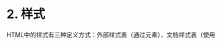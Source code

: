 # 2. 样式

HTML中的样式有三种定义方式：外部样式表（通过<link>元素），文档样式表（使用<style>元素）和元素特定样式（使用style属性）。DOM2 Style为这三种应用样式的机制都提供了API

# 2.1 存取元素样式（Accessing Element Styles）

- 任何支持`style`属性的HTML元素都会在JavaScript中有一个对应的`style`属性，元素节点的`style` 属性并不是直接定义在`Element` 接口，也不是定义在`HTMLElement` 接口中的，而是定义在`ElementCSSInlineStyle` 中，并由`HTMLElement` 接口包含（includes），[CSSOM规范](https://w3c.github.io/csswg-drafts/cssom/#dom-elementcssinlinestyle-style)对此进行了定义，如下
    
    ```jsx
    interface mixin ElementCSSInlineStyle {
      [SameObject, PutForwards=cssText] readonly attribute CSSStyleDeclaration style;
    };
    
    HTMLElement includes ElementCSSInlineStyle;
    SVGElement includes ElementCSSInlineStyle;
    MathMLElement includes ElementCSSInlineStyle;
    ```
    
    - [ ]  `style` ，该属性定义在`ElementCSSInlineStyle` （元素CSS内联样式）中，是一个`CSSStyleDeclaration` 类型的实例，其中包含**通过HTML `style`** 属性为元素设置的所有样式信息，但**不包括**通过层叠机制从文档样式和外部样式中继承来的样式；`[CSSStyleDeclaration`](https://w3c.github.io/csswg-drafts/cssom/#cssstyledeclaration) 接口定义如下
        
        ```jsx
        [Exposed=Window]
        interface CSSStyleDeclaration {
          [CEReactions] attribute CSSOMString cssText;
          readonly attribute unsigned long length;
          getter CSSOMString item(unsigned long index);
          CSSOMString getPropertyValue(CSSOMString property);
          CSSOMString getPropertyPriority(CSSOMString property);
          [CEReactions] undefined setProperty(CSSOMString property, [LegacyNullToEmptyString] CSSOMString value, optional [LegacyNullToEmptyString] CSSOMString priority = "");
          [CEReactions] CSSOMString removeProperty(CSSOMString property);
          readonly attribute CSSRule? parentRule;
          [CEReactions] attribute [LegacyNullToEmptyString] CSSOMString cssFloat;
        };
        ```
        
        - 这个接口定义中的属性会在之后详细解释，明白这个接口能让开发者通过元素的`style` 属性再次访问到具体的CSS样式属性即可
- HTML style属性中的CSS属性在JavaScript style对象中都有对应的属性，因为CSS属性名称使用连字符表示法（用连字符`-` 分隔两个单词，如`background-image`），所以在JavaScript中这些属性必须转换成驼峰大小形式，下表是几个CSS属性与style对象中的等价属性的对比
    
    
    | CSS属性 | JavaScript属性 |
    | --- | --- |
    | background-image | style.backgroundImage |
    | color | style.color |
    | display | style.display |
    | font-family | style.fontFamily |
    | border-block-start-style | style.borderBlockStartStyle |
- 大多数属性名都会这样直接转换，但是有一个CSS属性名称不能直接转换，它就是`float` ，因为`float` 是JavaScript的保留字，所以不能用作属性名，DOM2 Style规定它在style对象中对应的属性应该是`cssFloat` （直接作为属性定义在`CSSStyleDeclaration` 接口中  ）
    
    ```jsx
    <div>Hello, world</div>
    
    const div = document.querySelector("div");
    // 设置背景颜色
    div.style.backgroundColor = "red";
    // 修改大小
    div.style.width = "200px";
    div.style.height = "100px";
    // 设置边框
    div.style.border = "1px solid black";
    div.style.borderRadius = "5px";
    // 设置文字样式
    div.style.display = "inline-flex";
    div.style.alignItems = "center";
    div.style.justifyContent = "center";
    div.style.color = "rgb(255,255,255)";
    div.style.fontWeight = "700";
    // 设置指针覆盖样式
    div.style.cursor = "pointer";
    ```
    
    ![inline styles.png](2%20%E6%A0%B7%E5%BC%8F/inline_styles.png)
    
    - 通过HTML属性（attribute）`style`设置的值也可以通过JavaScript中的元素`style`对象获取
    - 如果元素上没有`style` 属性，则`style` 对象包含所有可能的CSS属性的**空值**（外部样式表不会影响`style` 对象中的属性值）

## 2.1.1 DOM样式属性和方法（Style Properties and Methods）

- DOM2 Style规范在`style`对象上定义了一些属性和方法，这些属性和方法提供了元素`style` 属性的信息并支持修改
- `style` 属性定义在`ElementCSSInlineStyle` 接口上，它是一个`[CSSStyleDeclaration](https://w3c.github.io/csswg-drafts/cssom/#cssstyledeclaration)` 类型的属性，`HTMLElement` 接口实现了`ElementCSSInlineStyle` ，CSSOM规范上的**[The `ElementCSSInlineStyle` Mixin](https://w3c.github.io/csswg-drafts/cssom/#dom-elementcssinlinestyle-style)** 如下
    
    ```jsx
    interface mixin ElementCSSInlineStyle {
      [SameObject, PutForwards=cssText] readonly attribute CSSStyleDeclaration style;
    };
    
    HTMLElement includes ElementCSSInlineStyle;
    SVGElement includes ElementCSSInlineStyle;
    MathMLElement includes ElementCSSInlineStyle;
    ```
    
- CSSOM规范的`CSSStyleDeclaration` 如下
    
    ```jsx
    [Exposed=Window]
    interface CSSStyleDeclaration {
      [CEReactions] attribute CSSOMString cssText;
      readonly attribute unsigned long length;
      getter CSSOMString item(unsigned long index);
      CSSOMString getPropertyValue(CSSOMString property);
      CSSOMString getPropertyPriority(CSSOMString property);
      [CEReactions] undefined setProperty(CSSOMString property, [LegacyNullToEmptyString] CSSOMString value, optional [LegacyNullToEmptyString] CSSOMString priority = "");
      [CEReactions] CSSOMString removeProperty(CSSOMString property);
      readonly attribute CSSRule? parentRule;
      [CEReactions] attribute [LegacyNullToEmptyString] CSSOMString cssFloat;
    };
    ```
    
    - [ ]  `cssText`，包含`style`属性中的css代码
    - [ ]  `length` ,应用给元素的CSS属性数量
    - [ ]  `parentRule` ，表示CSS信息的`CSSRule`对象（下一章讨论）
    - [ ]  `cssFloat` ，`float` CSS属性的特殊别名
    - [ ]  `getPropertyValue(property)` ，返回给定CSS属性`property` 的值
    - [ ]  `getPropertyPriority(property)` ，返回给定CSS属性的优先级，CSS属性使用了“!important”就返回"important”未使用就返回空字符串
    - [ ]  `item(index)` ，返回用`index`标记的属性名，当`index`越界时返回空字符串
    - [ ]  `removeProperty(propertyName)` ，从样式中删除CSS属性`propertyName`
    - [ ]  `setProperty(propertyName, value[, priority=""])` ，设置CSS属性`propertyName` 的值为`value` ，`priority` 是”important”或空字符串
- 通过`cssText` 属性可以存取样式的CSS代码
    - 读模式下，cssText返回style属性CSS代码在浏览器内部的表示
    - 写模式下，cssText赋值会重写整个`style` 属性的值，意味着之前通过`style` 属性设置的属性都会丢失（通过其他方式设置的不会消失）
    
    ```jsx
    <style>
      p {
        background-color: bisque;
      }
    </style>
    <body>
      <p style="color: blueviolet; font-size: 22px">Hello, mangwu</p>
      <script>
        const p = document.querySelector("p");
        p.setAttribute("style", "color: black; border: 1px solid gray");
        p.style.cssText = "color: blue;";
      </script>
    </body>
    ```
    
    ![cssText.png](2%20%E6%A0%B7%E5%BC%8F/cssText.png)
    
    - 使用`setAttribute` 和赋值`cssText` 本质是一样的，都是对元素上的`style` 属性（attribute）进行修改
    - 而使用<style>标签对元素应用CSS是独立的，不受修改`style` 属性的影响
- 通过`length` 和`item()` 方法可以迭代CSS属性，此时`style` 对象实际上变成了一个集合，也可以用中括号代替`item()` 取得相应的CSS属性名，这个属性名可以传递给`getPropertyValue()` 以取得属性的值
    
    ```jsx
    <style>
      p {
        background-color: bisque;
      }
    </style>
    <p style="color: blueviolet; font-size: 22px">Hello, mangwu</p>
    <script>
      const p = document.querySelector("p");
      for (let i = 0; i < p.style.length; i++) {
        console.log(p.style[i], ":", p.style.getPropertyValue(p.style[i]));
      }
    </script>
    // color : blueviolet
    // font-size : 22px
    ```
    
    - 和`cssText` 属性一样，只会迭代元素上的`style` 属性
    - `p.style[i]` 可以替换成`p.style.item(i)` ，效果是一样的
- `setProperty()` 用于设置元素的CSS属性，如果元素上没有这个CSS属性，就会添加到这个元素上，有就会修改这个CSS属性的值为给定值，同时配合`getPropertyPriority()` ，可以设置CSS属性的优先级，目前只有两种优先级，一种就是优先应用的“important“，另一种就是按照顺序应用的空字符串
    
    ```jsx
    <style>
      p {
        background-color: bisque !important;
    		font-size: 16px !important;
      }
    </style>
    <p style="color: blueviolet; font-size: 22px">Hello, mangwu</p>
    <script>
      const p = document.querySelector("p");
      p.style.setProperty("background", "aqua", "important");
      p.style.getPropertyPriority("background");
      for (let i = 0; i < p.style.length; i++) {
        console.log(
          p.style[i],
          ":",
          p.style.getPropertyValue(p.style[i]),
          p.style.getPropertyPriority(p.style[i])
        );
      }
    </script>
    // 
    // color : blueviolet 
    // font-size : 22px
    // background-image : initial important
    // background-position-x : initial important
    // background-position-y : initial important
    // background-size : initial important
    // background-repeat-x : initial important
    // background-repeat-y : initial important
    // background-attachment : initial important
    // background-origin : initial important
    // background-clip : initial important
    // background-color : aqua important
    ```
    
    - 内联样式优先级高于外部样式
    - 使用important的外部样式优先级高于普通的内联样式（如上例中的font-size）
- `removeProperty()` 用于从元素样式中删除指定的CSS属性，使用这个方法删除属性意味着会应用属性的默认（从其它样式表层叠继承的）样式，在不确定给定CSS属性的默认值是什么的时候可以使用这个方法，比如上面的例子删除`background` CSS属性后
    
    ```jsx
    p.style.removeProperty("background");
    ```
    
    - `p` 元素的背景就变成`bisque` 色，这是从其它样式表层叠继承而来的

## 2.1.2 计算样式（Computed Styles）

- **计算样式**就是一个元素或伪元素在应用**活动样式表（active stylesheets）**并解析这些值可能包含的任何基本计算后报告元素的**所有** CSS 属性的值
- [MDN](https://developer.mozilla.org/zh-CN/docs/Web/CSS/resolved_value)和[CSS2.2](https://drafts.csswg.org/cssom/#resolved-values)有关于**解析值（Computed Value）**的解释
    
    > CSS 属性的**解析值**（**resolved value**）是 `[getComputedStyle()](https://developer.mozilla.org/zh-CN/docs/Web/API/Window/getComputedStyle)`返回的值。对于大多数属性，它是**计算值**`[computed value](https://developer.mozilla.org/zh-CN/docs/Web/CSS/computed_value)`，但对于一些旧属性（包括宽度和高度），它是**应用值**`[used value](https://developer.mozilla.org/zh-CN/docs/Web/CSS/used_value)`。 ——MDN
    > 
    
    > 一个 CSS 属性的**计算值**是指这个属性在由父类转向子类的继承中的值。它通过指定值计算出来：
    > 
    > - 处理特殊的值 `[inherit](https://developer.mozilla.org/zh-CN/docs/Web/CSS/inherit)`，`[initial](https://developer.mozilla.org/zh-CN/docs/Web/CSS/initial)`， `[unset](https://developer.mozilla.org/zh-CN/docs/Web/CSS/unset)`和 `[revert` (en-US)](https://developer.mozilla.org/en-US/docs/Web/CSS/revert)。
    > - 进行计算，以达到属性摘要中“计算值”行中描述的值。  ——MDN
    
    > CSS 属性的**应用值（used value）**是完成所有计算后最终使用的值
    > 
    > 
    > …
    > 
    > 计算出 CSS 属性的最终值有三个步骤。首先，[指定值 specified value](https://developer.mozilla.org/zh-CN/docs/Web/CSS/specified_value) 取自样式层叠 (选取样式表里权重最高的规则), [继承](https://developer.mozilla.org/zh-CN/docs/Web/CSS/inheritance) (如果属性可以继承则取父元素的值)，或者默认值。然后，按规范算出 [计算值 computed value (en-US)](https://developer.mozilla.org/en-US/docs/Web/CSS/computed_value) (例如， `span` 指定 `position: absolute` 后`display` 变为 `block`)。最后，计算布局 (尺寸比如 `auto` 或 百分数 换算为像素值 )，结果即 **应用值 used value**。这些步骤是在内部完成的，脚本只能用 [window.getComputedStyle (en-US)](https://developer.mozilla.org/en-US/docs/Web/API/Window/getComputedStyle) 获得最终的应用值。 
    > 
    > …
    > 
    > CSS 2.0 只定义了 [计算值 computed value (en-US)](https://developer.mozilla.org/en-US/docs/Web/CSS/computed_value) 作为属性计算的最后一步。CSS 2.1 引进了定义明显不同的的应用值，这样当父元素的**计算值为百分数**时子元素可以显式地继承其高宽。对于不依赖于布局的 CSS 属性 (例如display, font-size, line-height) 计算值与应用值一样，否则就会不一样  ——MDN
    > 
    
    > 已用值原则上是用于呈现的值，但用户代理可能无法在给定环境中使用该值。例如，用户代理可能只能呈现整数像素宽度的边界，因此可能必须使用近似计算出的宽度，或者用户代理可能被迫只使用黑白阴影而不是全色。**实际值（actual value）**是对**应用值**使用任何**近似**后使用的值。——[CSS22](https://www.w3.org/TR/CSS22/cascade.html#actual-value)
    > 
    
    ![CSS Value.png](2%20%E6%A0%B7%E5%BC%8F/CSS_Value.png)
    
    - 关于CSS Value的例子的具体例子，可以查看[css-cascade-stages-examples](https://www.w3.org/TR/css-cascade/#stages-examples)
- `style` 对象中包含支持`style` 属性的元素为这个属性设置的样式信息，但是不包括从其它样式表层叠继承的同样影响该元素的样式信息
    - DOM2 Style在`document.defaultView` （是window对象的代理）上增加了`getComputedStyle()` 方法，在[CSSOM规范](https://drafts.csswg.org/cssom/#dom-window-getcomputedstyle)中IDL定义如下
        
        ```jsx
        partial interface Window {
          [NewObject] CSSStyleDeclaration getComputedStyle(Element elt, optional CSSOMString? pseudoElt);
        };
        ```
        
        - `elt` 就是要取得的计算样式（称为解析样式更好）的元素
        - `pseudoElt` 可选参数，伪元素字符串，如果不需要查询伪元素，第二个参数可以传`null`
        - 返回值：一个`CSSStyleDeclaration`对象，包含元素的解析样式，注意它是一个**只读的实时的**`CSSStyleDeclaration`对象，当元素样式更改时，它会自动更新本身
    - 该方法返回的解析样式的属性值（property value）要么是计算值，要么是应用值，它们都遵守各自在[css-cascade](https://www.w3.org/TR/css-cascade/)规范中CSS属性定义表中的*[Computed value](https://www.w3.org/TR/css-cascade/#computed)* 行的描述
        - 但是实际上不同的浏览器返回的解析样式的值会有些许区别，比如火狐和Safari会把所有颜色值都转换伪RGB格式，而Opera会把所有颜色值都转换为十六进制表示法
        - 解析样式还包含浏览器内部样式表中的信息，因此有默认值的CSS属性会出现在解析样式里，例如`visibility`属性在所有浏览器都有默认值，但不同浏览器设置的值不一样，有些是”visible”，有些是“inherit”
        - 不能假定CSS的属性的默认值在所有浏览器中都一样，需要元素具有默认值，一定要在样式表中手动指定
    
    <aside>
    💡 注意在许多在线的演示代码中，`getComputedStyle`是通过 `document.defaultView` 对象来调用的。大部分情况下，这是不需要的，因为可以直接通过`window`对象调用。但有一种情况，你必需要使用 `defaultView`, 那是在 firefox3.6 上访问子框架内的样式。
    
    </aside>
    
- 例子
    
    ```jsx
    <style>
      #custom {
        color: antiquewhite;
      }
    </style>
      <body>
        <p
          style="
            background-color: black;
            border: 0.5rem solid seagreen;
            width: auto;
          "
          id="custom"
        >
          Hello, mangwu
        </p>
        <p id="default">Hello, mangwu</p>
        <div>Hello, mangwu</div>
        <script>
          const custom = document.querySelector("#custom");
          const div = document.querySelector("div");
          const defaultP = document.querySelector("#default");
    
          const customCssStyle = getComputedStyle(custom);
          const divCssStyle = getComputedStyle(div);
          const defaultPCssStyle = getComputedStyle(defaultP);
    
          for (const item of defaultPCssStyle) {
            if (defaultPCssStyle[item] !== divCssStyle[item]) {
              console.log(item, ":", defaultPCssStyle[item]);
            }
          }
    			// margin-block-end : 16px
    			// margin-block-start : 16px
    			// margin-bottom : 16px
    			// margin-top : 16px
          console.log(customCssStyle.backgroundColor); // rgb(0, 0, 0)
          console.log(customCssStyle.border); // 8px solid rgb(46, 139, 87)
          console.log(customCssStyle.color); // rgb(250, 235, 215)
          console.log(customCssStyle.width); // 1888px
          console.log(custom.style.width); // auto
        </script>
      </body>
    ```
    
    - p元素作为块级元素有自己的一些对齐样式（margin相关），属于***user agent stylesheet***（用户代理样式）
    - 使用`getComputedStyle` 获取到的解析样式长度为346（谷歌浏览器109.0.5414.75，火狐浏览器108.0.2为354），大部分值都是默认初始值，可以通过打印观察到颜色值都解析成了`rgb()` 形式，长度值都解析成了`px` 单位形式

# 2.2 操作样式表（Working with Style Sheets）

- 上面一节简述了元素的`style` 属性，它控制着元素的内联CSS样式
- 而通过<link>和<style>这两个元素引入的样式表，需要其它接口进行表示，它们表示的样式表使用通用样式表类型，即`CSSStyleSheet` ，而访问这些通用样式表类型对象的属性定义在`Document` 上，是一个`[StyleSheetList](https://w3c.github.io/csswg-drafts/cssom/#stylesheetlist)` 类型的`styleSheets` 属性，在[CSSOM规范](https://w3c.github.io/csswg-drafts/cssom/#dom-documentorshadowroot-stylesheets)中定义如下
    
    ```jsx
    partial interface mixin DocumentOrShadowRoot {
      [SameObject] readonly attribute StyleSheetList styleSheets;
      attribute ObservableArray<CSSStyleSheet> adoptedStyleSheets;
    };
    ```
    
    - 在15.DOM扩展的[在DOM规范中，确实有一个**混入**（**mixin**）接口****`[DocumentOrShadowRoot](https://dom.spec.whatwg.org/#documentorshadowroot)`** ,它的定义如下](../15%20DOM%E6%89%A9%E5%B1%95/3%20HTML5.md) 中，我们知道“`Document`和`ShadowRoot` 共享`DocumentOrShadowRoot` 定义的属性和方法，但是HTML规范并未给出具体的属性和方法”
    - 这里CSSOM规范在这个接口中定义了一个`styleSheets` 只读属性和`adoptedStyleSheets` 属性
        - 前者是本节了解通用样式表类型的重要属性，这个对象对应的是通过引入或者嵌入文档中的样式表，它是一个`StyleSheetList` 类型
        - 后者用于设置文档使用的构造样式表数组，构造样式表就是使用`CSSStyleSheet()` 构造函数创建的实例，没有进行创建设置，`adoptedStyleSheets` 通常都是空数组，所谓的`[ObservableArray](https://webidl.spec.whatwg.org/#idl-observable-array)` 是可观察数组类型是一种参数化类型，其值是对T类型（本IDL中是`CSSStyleSheet`）对象的可变列表组合的引用，以及开发者代码修改列表内容时执行的行为
    - `StyleSheetList` 接口的定义在[CSSOM中的IDL](https://w3c.github.io/csswg-drafts/cssom/#stylesheetlist)中定义如下
        
        ```jsx
        [Exposed=Window]
        interface StyleSheetList {
          getter CSSStyleSheet? item(unsigned long index);
          readonly attribute unsigned long length;
        };
        ```
        
        - 可以看出就是一个只读的类数组列表，有一个`length` 属性表示长度
        - 使用中括号语法和`item(index)` 等价调用指定`CSSStyleSheet` 对象
    - `CSSStyleSheet` 接口在[CSSOM规范](https://w3c.github.io/csswg-drafts/cssom/#cssstylesheet)中的明确定义如下
        
        ```jsx
        [Exposed=Window]
        interface CSSStyleSheet : StyleSheet {
          constructor(optional CSSStyleSheetInit options = {});
        
          readonly attribute CSSRule? ownerRule;
          [SameObject] readonly attribute CSSRuleList cssRules;
          unsigned long insertRule(CSSOMString rule, optional unsigned long index = 0);
          undefined deleteRule(unsigned long index);
        
          Promise<CSSStyleSheet> replace(USVString text);
          undefined replaceSync(USVString text);
        };
        
        dictionary CSSStyleSheetInit {
          DOMString baseURL = null;
          (MediaList or DOMString) media = "";
          boolean disabled = false;
        };
        ```
        
        - `CSSStyleSheet` 接口本身继承于`StyleSheet` ，`StyleSheet` 本身可以作为一个非CSS样式表的基类（如less，sass等样式表也以此为基类）
        - `CSSRule` 和`CSSRuleList` 将在后文讨论
    - `StyleSheet` 接口在CSSOM规范中的明确定义如下
        
        ```jsx
        [Exposed=Window]
        interface StyleSheet {
          readonly attribute CSSOMString type;
          readonly attribute USVString? href;
          readonly attribute (Element or ProcessingInstruction)? ownerNode;
          readonly attribute CSSStyleSheet? parentStyleSheet;
          readonly attribute DOMString? title;
          [SameObject, PutForwards=mediaText] readonly attribute MediaList media;
          attribute boolean disabled;
        };
        ```
        
        - [实现MediaList接口的对象有一个相关的媒体查询集合](https://w3c.github.io/csswg-drafts/cssom/#medialist)
- `CSSStyleSheet` 从`StyleSheet` 接口继承的属性如下
    - [ ]  `disabled`，布尔值，表示样式表是否被禁用了（这个属性值是可读写的，因此将其设置为`true` 会禁用样式表）
    - [ ]  `href`，如果使用<link>包含的样式表，则返回样式表的URL，否则返回`null`
    - [ ]  `media` ，样式表支持的媒体类型集合，这个集合有一个`length`属性和一个`item()` 方法，跟所有DOM集合一样，可以使用中括号语法访问集合中的特定项，如果样式表可以用于所有媒体，则返回空列表
    - [ ]  `ownerNode` ，指向拥有当前样式表的节点，在HTML中要么是<link>元素要么是<style>元素（在XML中可以是处理指令），如果当前样式表示是通过@import被包含在另一个样式表中的，则这个属性值为`null`
    - [ ]  `parentStyleSheet` ，如果当前样式表是通过@import被包含在另一个样式表中，则这个属性指向导入它的样式表
    - [ ]  `title` ，`ownerNode` 的`title` 属性，没有定义就是`null`
    - [ ]  `type` ，字符串，表示样式表的类型，对CSS样式表而言就是”text/css”
    - 上面的属性除了`disabled` 其它都是只读的
- `CSSStyleSheet` 接口本身定义的属性和方法如下
    - [ ]  `cssRules` ,当前样式表包含的样式规则的集合
    - [ ]  `ownerRule` ,如果样式表示是通过@import导入的，则指向导入规则，否则为`null`
    - [ ]  `deleteRule(index)` ，在指定位置删除`cssRules` 中的规则
    - [ ]  `insertRule(rule, index)` ，在指定位置向`cssRules` 中插入规则
    - [ ]  `replace(text)` ，以传入的内容异步替换样式表的内容，该方法返回用CSSStyleSheet对象解析的承诺
    - [ ]  `replaceSync(text)` ，以传入的内容同步替换样式表的内容
- 通过<link>和<style>元素也能直接获取CSSStyleSheet对象，DOM在这两个元素上暴露了`sheet` 属性，包含对应的`CSSStyleSheet` 对象，CSSOM定义了一个混合接口`[LinkStyle](https://drafts.csswg.org/cssom/#the-linkstyle-interface)` ，它是一个混合接口，`HTMLStyleElement` 和`HTMLLinkElement` 都包含它
    
    ```jsx
    interface mixin LinkStyle {
      readonly attribute CSSStyleSheet? sheet;
    };
    
    HTMLLinkElement includes LinkStyle;
    HTMLStyleElement includes LinkStyle;
    
    ```
    
- `document.styleSheets` 返回的样式表列表中会包含所有`<style>` 元素，以及`rel` 属性设置为”stylesheet”的<link>元素
    
    ```jsx
    <link rel="stylesheet" href="style.css" />
    <style>
      p {
        color: aqua;
      }
    </style>
    <body>
      <p style="background-color: gray">Hello, mangwu</p>
      <script>
        const link = document.querySelector("link");
        const style = document.querySelector("style");
        console.log(link.sheet);
        console.log(style.sheet);
        console.log(document.styleSheets);
        console.log(document.styleSheets[0] === link.sheet);
        console.log(document.styleSheets[1] === style.sheet);
      </script>
    </body>
    // 打印结果
    CSSStyleSheet {}
    CSSStyleSheet {}
    StyleSheetList {0: CSSStyleSheet, 1: CSSStyleSheet, length: 2}
    true
    true
    ```
    

## 2.2.1 CSS规则

- 在上面的IDL定义中时常看到`CSSRule`和`CSSRuleList` 接口，前者就是CSS规则，后者是CSS规则列表
- 在[CSSOM](https://drafts.csswg.org/cssom/#the-cssrule-interface)规范下，`CSSRule` 类型表示样式表中的**一条规则**，这个类型也是一个通用基类，很多类型都继承它，其IDL定义如下
    
    ```jsx
    [Exposed=Window]
    interface CSSRule {
      attribute CSSOMString cssText;
      readonly attribute CSSRule? parentRule;
      readonly attribute CSSStyleSheet? parentStyleSheet;
    
      // the following attribute and constants are historical
      readonly attribute unsigned short type;
      const unsigned short STYLE_RULE = 1;
      const unsigned short CHARSET_RULE = 2;
      const unsigned short IMPORT_RULE = 3;
      const unsigned short MEDIA_RULE = 4;
      const unsigned short FONT_FACE_RULE = 5;
      const unsigned short PAGE_RULE = 6;
      const unsigned short MARGIN_RULE = 9;
      const unsigned short NAMESPACE_RULE = 10;
    };
    ```
    
- CSS规则也非为几种，其中最常见的就是表示样式信息的规则`CSSStyleRule` （其它CSS规则如@import，@page等），它继承`CSSRule` ，如下
    
    ```jsx
    [Exposed=Window]
    interface CSSStyleRule : CSSRule {
      attribute CSSOMString selectorText;
      [SameObject, PutForwards=cssText] readonly attribute CSSStyleDeclaration style;
    };
    ```
    
    - [ ]  `cssText` 返回整条规则的文本，这里的文本可能与样式表中实际的文本不一样，因为浏览器内部处理样式表的方式也不一样，Safari始终会把所有字母都转换成小写
    - [ ]  `parentRule` 如果这条规则被其它规则（如@media）包含，则指向包含规则，否则就是`null`
    - [ ]  `parentStyleSheet` 包含当前规则的样式表
    - [ ]  `selectorText` 返回规则的选择符文本，这里的文本可能与样式表中实际的文本不一样，因为浏览器内部处理样式表的方式也不一样
    - [ ]  `style` 返回`CSSStyleDeclaration` 对象，可以设置和获取当前规则中的样式
    - [ ]  `type` 数值常量，表示规则类型，对于样式规则，它始终为1
- 在所有这些属性中，使用最多的是`cssText`、`selectorText` 和`style`
    - CSS规则的`cssText` 属性与`style.cssText` 不同，前者包含**选择符文本**和**环绕样式声明的大括号**，后者**只包含样式声明**
    - `cssRule`的`cssText`是只读的，而`style.cssText` 可以被重写
- `StyleSheetList` 类型的`styleSheets` 列表中的样式表（`CSSStyleSheet` ）对象拥有一个`cssRules` 属性，其中包含该样式表所有的CSS规则，如上所述，一个CSS规则既可以通过`style` 属性获取对应规则的`CSSStyleDeclaration` 对象，也可以通过`cssText` 直接获得它所表示的规则，如下
    
    ```jsx
    <style>
      p {
        color: antiquewhite;
        width: 80%;
        background-color: black;
      }
      div {
        margin: 0;
      }
    </style>
    <p>Hello, mangwu</p>
    <script>
      const rules = document.styleSheets[0].cssRules;
      for (const rule of rules) {
        console.log(rule.selectorText); // p div
        console.log(rule.cssText); // p { color: antiquewhite; width: 80%; background-color: black; }
    															 // div { margin: 0px; }
        console.log(rule.style.cssText); // color: antiquewhite; width: 80%; background-color: black;
    																		// margin: 0px;
        console.log(rule.style.color); // antiquewhite
        console.log(rule.style.width); // 80%
        console.log(rule.style.backgroundColor); // black
      }
    </script>
    ```
    
    - 可以确定一条CSS规则就是一个**选择符文本（selector text）**及其**环绕样式声明的大括号**，使用`CSSStyleRule` 对象的`cssText` 属性会直接得到CSS规则的内容
    - 使用CSS规则的`style` 就像使用元素的`style` 一样，它的`cssText` 属性**只包含样式声明**，比较显著的区别在于，修改CSS规则的`style` 对象上的CSS属性值，会导致CSS规则的选择符文本匹配的元素的样式都受到影响，而元素的`style` 属性只会作用到元素本身

## 2.2.2 创建规则 删除规则

- 如上所提，[`CSSStyleSheet` 接口本身定义的属性和方法如下](2%20%E6%A0%B7%E5%BC%8F.md) ，`CSSStylesheet` 接口定义了`CSSRule` 对象的插入和删除方法
    - 使用`insertRule()` 方法向样式表（cssRules）中添加新规则，第一个参数为规则的文本；第二个参数为插入的位置
    - 使用`deleteRule()` 方法删除样式表（cssRules）中的规则，接收要删除规则的索引
    
    ---
    
    - 使用这两个方法插入和删除CSS规则并不是在Web开发中常见的做法，随着维护的CSS规则变多，使用它们会比较麻烦，这个时候更好的方式就是第14章已经介绍过的动态样式加载技术[2.2 动态样式](../14%20DOM/2%20DOM%E7%BC%96%E7%A8%8B.md)
    
    ```jsx
    <style>
      p {
        color: antiquewhite;
      }
      #myP {
        background-color: blueviolet;
      }
    </style>
    <p id="myP">Hello, mangwu</p>
    <script>
      const styleSheet = document.styleSheets[0];
      styleSheet.insertRule("body { background-color: silver }", 1); // 使用DOM方法
      styleSheet.deleteRule(2);
    </script>
    ```
    
    - 最终结果就是文档有一个样式表，这个样式表中有两个CSS规则，分别是本来存在的`p { color: antiquewhite; }` 和后来插入的`body { background-color: silver }` ,  而`#myP { background-color: blueviolet;  }` 使用`deleteRule` 方法被删除

# 2.3 元素尺寸（Element Dimensions）

- DOM一直缺乏页面中元素实际尺寸的规定，IE率先增加了一些属性，后来与HTML元素的样式有关的元素尺寸属性被规范了起来，可以在[CSSOM View Module](https://w3c.github.io/csswg-drafts/cssom-view/#dom-htmlelement-offsetheight) 规范上找到具体的属性
- 之前了解过[1.4 窗口大小（Window Size）](../12%20%E6%B5%8F%E8%A7%88%E5%99%A8%E5%AF%B9%E8%B1%A1%E6%A8%A1%E5%9E%8B%EF%BC%88The%20Brower%20Object%20Model%EF%BC%89/1%20window%E5%AF%B9%E8%B1%A1%EF%BC%88The%20window%E5%AF%B9%E8%B1%A1%EF%BC%89.md) 的窗口大小（`inner/outer/Height/Width`），[4.0 规范中的Screen 接口](../12%20%E6%B5%8F%E8%A7%88%E5%99%A8%E5%AF%B9%E8%B1%A1%E6%A8%A1%E5%9E%8B%EF%BC%88The%20Brower%20Object%20Model%EF%BC%89/4%20screen%E5%AF%B9%E8%B1%A1.md) 的屏幕像素尺寸（`width/height`），以及[1.4.2 document表示尺寸的属性](../12%20%E6%B5%8F%E8%A7%88%E5%99%A8%E5%AF%B9%E8%B1%A1%E6%A8%A1%E5%9E%8B%EF%BC%88The%20Brower%20Object%20Model%EF%BC%89/1%20window%E5%AF%B9%E8%B1%A1%EF%BC%88The%20window%E5%AF%B9%E8%B1%A1%EF%BC%89.md) 中额外提到的`document.documentElement` 对象的`clientWidth/Height`
    - 这些都是在窗口尺寸，视口尺寸和屏幕尺寸的角度解读尺寸
    - 而本节将解析元素尺寸，包括提到过的被用作视口尺寸的`clientWidth/Height`
- 下面所有的属性都在[CSSOM规范的`Element` 接口](https://w3c.github.io/csswg-drafts/cssom-view/#extension-to-the-element-interface)和[HTMLElement接口](https://w3c.github.io/csswg-drafts/cssom-view/#extensions-to-the-htmlelement-interface)上有对应的定义如下
    
    ```jsx
    enum ScrollLogicalPosition { "start", "center", "end", "nearest" };
    dictionary ScrollIntoViewOptions : ScrollOptions {
      ScrollLogicalPosition block = "start";
      ScrollLogicalPosition inline = "nearest";
    };
    
    dictionary CheckVisibilityOptions {
        boolean checkOpacity = false;
        boolean checkVisibilityCSS = false;
    };
    
    partial interface Element {
      DOMRectList getClientRects();
      [NewObject] DOMRect getBoundingClientRect();
    
      boolean checkVisibility(optional CheckVisibilityOptions options = {});
    
      undefined scrollIntoView(optional (boolean or ScrollIntoViewOptions) arg = {});
      undefined scroll(optional ScrollToOptions options = {});
      undefined scroll(unrestricted double x, unrestricted double y);
      undefined scrollTo(optional ScrollToOptions options = {});
      undefined scrollTo(unrestricted double x, unrestricted double y);
      undefined scrollBy(optional ScrollToOptions options = {});
      undefined scrollBy(unrestricted double x, unrestricted double y);
      **attribute unrestricted double scrollTop;
      attribute unrestricted double scrollLeft;
      readonly attribute long scrollWidth;
      readonly attribute long scrollHeight;
      readonly attribute long clientTop;
      readonly attribute long clientLeft;
      readonly attribute long clientWidth;
      readonly attribute long clientHeight;**
    };
    
    partial interface HTMLElement {
      **readonly attribute Element? offsetParent;
      readonly attribute long offsetTop;
      readonly attribute long offsetLeft;
      readonly attribute long offsetWidth;
      readonly attribute long offsetHeight;**
    };
    ```
    

## 2.3.1 偏移尺寸（offset dimensions）

- 第一组属性设计**偏移尺寸（offset dimensions），***~~包含元素在屏幕上占用的所有视觉空间~~*，元素在页面上的视觉空间由其高度和宽度决定
    - **内边距**
    - **滚动条**
    - **边框**（不包含外边距）
    
    ---
    
    - **补充：《JavaScript高级程序设计（第4版）》**所说的屏幕上占用的视觉空间**有歧义**，可以不用使用这种定义，使用MDN的定义：`HTMLElement.offsetWidth/Height` 只读属性以整数形式返回元素的**布局宽度/高度**，布局视口相关知识查看[首先要搞清楚**可见视口（visual viewport）**，**布局视口（layout viewport）**指的是什么，不然也无法知晓通过`clientWidth`和`clientHeigt` 获得的长度有什么意义](../12%20%E6%B5%8F%E8%A7%88%E5%99%A8%E5%AF%B9%E8%B1%A1%E6%A8%A1%E5%9E%8B%EF%BC%88The%20Brower%20Object%20Model%EF%BC%89/1%20window%E5%AF%B9%E8%B1%A1%EF%BC%88The%20window%E5%AF%B9%E8%B1%A1%EF%BC%89.md)
- 以下4个属性用于取得元素的偏移尺寸
    - [ ]  `offsetHeight` ，元素在垂直方向上占用的像素尺寸，包含它的高度，水平滚动条高度（如果可见）和上下边框的高度
    - [ ]  `offsetLeft` ，元素左边框外侧距离包含元素左边框内侧的像素数
    - [ ]  `offsetTop` ，元素上边框外侧距离包含元素上边框内侧的像素数
    - [ ]  `offsetWidth` ，元素在水平方向上占用的像素尺寸，包括它的宽度、垂直滚动条宽度（如果可见）和左，右边框的宽度
    - [ ]  `offsetParent` ，包含元素，`offsetLeft`和`offsetTop` 都是相对于包含元素的，`offsetParent` 不一定是`parentNode` ，比如<td>元素的`offsetParent` 是作为其祖先的<table>元素，因为<table>是节点层级中第一个提供尺寸的元素
        - 关于`offsetParent` 元素的确定，可以参考[MDN-offsetParent](https://developer.mozilla.org/en-US/docs/Web/API/HTMLElement/offsetParent)
            - 对位置最近(包含层次结构中最近)的祖先元素的引用
            - 第一个非静态（non-static）位置元素
            - 或者元素本身是静态定位的，找打第一个<td> <th> <table>元素
            - 如果都没有找到，那就是<body>元素
        - 除此之外`offsetParent` 可能为`null`
            - 元素本身或元素的祖先`display`为`none`
            - 元素的`position` 被设置为`fixed` （火狐浏览器仍然返回<body>元素）
            - 元素本身是<body>或<html>元素
- 下图是一个表示偏移尺寸的形象图
    
    ![偏移尺寸.png](2%20%E6%A0%B7%E5%BC%8F/%25E5%2581%258F%25E7%25A7%25BB%25E5%25B0%25BA%25E5%25AF%25B8.png)
    
    - 上述图形参考《JavaScript高级程序设计（第4版）》中的图16-1
    - 实际上有*明显的错误*，即`offsetTop` 和`offsetLeft` 可能不是图形表示的那样简单计算的，因为`offsetParent` 元素内可能包含**可滚动的区域**，实际的`offsetTop/Left` 应该是图示的长度各自加上`offsetParent`元素的滚动偏移量（scrollTop和scrollLeft）
    - 一个简单的例子就是在`offsetParent` 和`element` 之间添加一个块级元素，它的区域比`offsetParent` 元素更大，那么就会有形成滚动，如下
        
        ```jsx
        // html
        <div id="wrapper">
          <div id="container">
            <div id="box"></div>
          </div>
        </div>
        
        // css
        #wrapper {
          width: 700px;
          height: 700px;
          position: relative;
          margin: 80px auto;
          background-color: antiquewhite;
          border: 1px solid gray;
          padding: 9px;
          overflow: auto;
        }
        
        #container {
          width: 1000px;
          height: 1000px;
        }
        
        #box {
          width: 300px;
          height: 300px;
          margin: 350px auto;
          background-color: red;
          border: 1px solid rgb(117, 107, 211);
          padding: 9px;
        }
        
        // javascript
        const box = document.querySelector("#box");
        const wrapper = document.querySelector("#wrapper");
        
        /**
         * @description 获取元素偏移量
         * @param {HTMLElement} ele 元素
         */
        function getBoxOffsetDimensions(ele) {
          console.log(wrapper.scrollLeft);
          ele.textContent = `offsetHeight:${ele.offsetHeight}\noffsetWidth:${ele.offsetWidth}\noffsetLeft:${ele.offsetLeft}\noffsetTop:${ele.offsetTop}`;
        }
        getBoxOffsetDimensions(box);
        
        function debounce(func, delay = 100) {
          let timer = null;
          return function (...args) {
            if (timer) clearTimeout(timer);
            timer = setTimeout(() => {
              func.apply(this, args);
            }, delay);
          };
        }
        let debounceFunc = debounce(() => getBoxOffsetDimensions(box));
        wrapper.addEventListener("scroll", () => {
          debounceFunc();
        });
        ```
        
        ![offset dimensions.gif](2%20%E6%A0%B7%E5%BC%8F/offset_dimensions.gif)
        
        - 可以发现`offsetLeft` 和`offsetTop` 是固定的，因为box在container中的位置是固定的，box距离wrapper的偏移量始终是它们之间的container的“空白”距离
- 要确定一个元素**在页面中的（即相对于视口）**偏移量，可以把它的`offsetLeft`和`offsetTop` 属性分别与offsetParent的相同属性相加，一直加到根元素（html），如下
    
    ```jsx
    /**
     * @description 获取元素相对于视口的偏移量
     * @param {HTMLElement} ele 元素
     */
    function getElementLeft(ele) {
      let actualLeft = ele.offsetLeft;
      let cur = ele.offsetParent;
      while (cur) {
        actualLeft += cur.offsetLeft;
        cur = cur.offsetParent;
      }
      return actualLeft;
    }
    /**
     * @description 获取元素相对于视口的偏移量
     * @param {HTMLElement} ele 元素
     */
    function getElementTop(ele) {
      let actualTop = ele.offsetTop;
      let cur = ele.offsetParent;
      while (cur) {
        actualTop += cur.offsetTop;
        cur = cur.offsetParent;
      }
      return actualTop;
    }
    /**
     * @description 获取元素相对于视口的偏移量
     * @param {HTMLElement} ele 元素
     */
    function getElementOffset(ele) {
      return [getElementLeft(ele), getElementTop(ele)];
    }
    ```
    
    - 应用到[上面](2%20%E6%A0%B7%E5%BC%8F.md)的例子，如下
        
        ```jsx
        console.log(getElementOffset(box)); // [969, 439] 349 + 610, 349 + 80
        ```
        
    - 对于使用CSS布局的简单页面，这几个计算元素偏移量的函数是准确的，但是使用了表格和内嵌窗口的页面布局，它们的返回值会因浏览器不同而有所差异

<aside>
💡 注意：所有这些偏移量尺寸都是只读的，每次访问都会**重新计算**。因此，应该尽可能减少查询它们的次数，比如把查询的值保存在局部变量中，就可以避免影响性能

</aside>

## 2.3.2 客户端尺寸（client dimensions）

- 元素的客户端尺寸包含**元素内容**及其**内边距**所占用的空间，它只有两个相关属性
    - `clientWidth` ：内容区宽度加左右内边距长度
    - `clientHeight` ：内容区高度加上下内边距长度
- 客户端尺寸实际上就是元素内部的空间，但是它**不包括边框**，**外边距**和**滚动条**（偏移尺寸包括滚动条），用图形形象表示如下（引入的MDN的图）
    
    ![dimensions-client.png](2%20%E6%A0%B7%E5%BC%8F/dimensions-client.png)
    
- 客户端尺寸常用于确定浏览器视口尺寸，即`document.documentElement` 和`document.body` 的客户端尺寸，参考[《JavaScript高级程序设计（第4版）》举了如下的例子用于确定页面视口](../12%20%E6%B5%8F%E8%A7%88%E5%99%A8%E5%AF%B9%E8%B1%A1%E6%A8%A1%E5%9E%8B%EF%BC%88The%20Brower%20Object%20Model%EF%BC%89/1%20window%E5%AF%B9%E8%B1%A1%EF%BC%88The%20window%E5%AF%B9%E8%B1%A1%EF%BC%89.md)

---

**MDN补充**

- 关于客户端尺寸，在window对象中讨论`innerWidth` 等窗口尺寸时就连带讨论过，它们主要用于获取浏览器的**视口尺寸**
- 但是根据定义，元素的客户端尺寸应该包含**元素内容**及其**内边距**所占用的空间，如果是空页面，<html>和<body>的`clientHeight`应该是0，但是实际情况不是这样而且还会因为文档模式不同返回不同的值，因为**[这是客户端尺寸的特殊案例](https://www.w3.org/TR/2016/WD-cssom-view-1-20160317/#dom-element-clientheight)（CSSOM规范指出的）**，以下都是在一个简单的空文档基础上进行讨论
    - 如果文档是标准模式
        - <html>元素的**实际宽度**和**高度**分别为**100%视口宽度**和**8px**
            
            ![actual width and height.png](2%20%E6%A0%B7%E5%BC%8F/actual_width_and_height.png)
            
            ![html width height.png](2%20%E6%A0%B7%E5%BC%8F/html_width_height.png)
            
        - 但是<html>元素的客户端高度却是浏览器的**100%视口高度**
            
            ![html 标准模式 客户端高度.png](2%20%E6%A0%B7%E5%BC%8F/html_%25E6%25A0%2587%25E5%2587%2586%25E6%25A8%25A1%25E5%25BC%258F_%25E5%25AE%25A2%25E6%2588%25B7%25E7%25AB%25AF%25E9%25AB%2598%25E5%25BA%25A6.png)
            
        - <body>元素因为默认带有`margin: 8px` 的样式，所以它的**实际宽度**和**高度**分别为**calc(100%视口宽度-16px)**和0
            
            ![actual body width height.png](2%20%E6%A0%B7%E5%BC%8F/actual_body_width_height.png)
            
            ![body width and height.png](2%20%E6%A0%B7%E5%BC%8F/body_width_and_height.png)
            
        - 标准模式下，`body` 作为一个块级元素没有特殊情况，它的客户端宽度和高度和实际宽度高度是**一致的**（内容增多，body的高度也增高，`clientHeight` 也会变大甚至超过视口）
            
            ![body 客户端尺寸.png](2%20%E6%A0%B7%E5%BC%8F/body_%25E5%25AE%25A2%25E6%2588%25B7%25E7%25AB%25AF%25E5%25B0%25BA%25E5%25AF%25B8.png)
            
    - 如果文档是混杂模式
        - <html>元素的**实际宽度**和**高度**分别是**100%视口宽度**和**100%视口高度**
        - 所以<html>元素的`clientHeight` 和`clientWidth` 值就是它的实际高宽，但是
        - <body>元素在混杂模式下的默认样式仍然带有`margin: 8px` ，所以它的**实际宽度**和**高度**分别为**calc(100%视口宽度-16px)**和**calc(100%视口高度-16px)**
        - 但是<body>元素的客户端尺寸并非其实际高宽，而是视口高度和视口宽度（即和<html>一样）

<aside>
ℹ️ 注意：与偏移尺寸一样，客户端尺寸也是只读的，每次访问都会重新计算获取

</aside>

## 2.3.3 滚动尺寸（scroll dimensions）

- 滚动尺寸提供了元素内容滚动距离的信息
    - 有些元素，如<html>无效任何代码就可以自动滚动
    - 而其他元素则需要CSS的overflow属性令其滚动
- 滚动尺寸相关属性定义在`Element` 接口中，如下
    - [ ]  `scrollHeight`，没有滚动条出现时，元素内容的总高度
    - [ ]  `scrollLeft`，内容区左侧隐藏的像素数，设置这个属性可以改变元素的滚动位置
    - [ ]  `scrollTop` ，内容区顶部隐藏的像素数，设置这个属性可以改变元素的滚动位置
    - [ ]  `scrollWidth` ，没有滚动条出现时，元素内容的总宽度
- `scrollHeight` 和`scrollWidth` 都是对元素内容的测量，包括由于溢出而在屏幕上不可见的内容（即使设置为hidden仍然会计算）
- 滚动尺寸包括**内边距，滚动条，边框**（不包含外边距），下面是一个形象图
    
    ![滚动尺寸.png](2%20%E6%A0%B7%E5%BC%8F/%25E6%25BB%259A%25E5%258A%25A8%25E5%25B0%25BA%25E5%25AF%25B8.png)
    
- `scrollHeight/Width` 可以用来确定给定元素内容的实际尺寸，例如<html>元素是浏览器滚动视口的元素，因此`document.documentElement.scrollHeight` 就是整个页面垂直方向的总高度
- `scrollHeight/Width` 和`clientHeight/Width` 在**不需要滚动**的文档上是分不清的，但是对于客户端尺寸不是包括边框的，滚动尺寸是包括边框的
    - 对于整个文档而言，`scrollHeight/Width` 就是文档尺寸，`clientHeight/Width` 就是视口尺寸
    - 如果文档尺寸超过乐视口尺寸，那么在哪个浏览器都会是这个结果
- `scrollLeft/Top` 用于设置它们的滚动位置，元素未滚动它们两个的值都是0，这两个值也是可写的（与`scrollHeight/Width` 不同），下面这个函数可以检测元素是不是位于顶部，不是就滚回顶部
    
    ```jsx
    function scrollToTop(ele) {
      if (ele.scrollTop) {
        ele.scrollTop = 0;
      }
    }
    ```
    
- 下面是一个简单的滚动尺寸例子
    
    ```jsx
    // HTML
    <link rel="stylesheet" href="style3.css" />
    <div id="container">
      <div id="box"></div>
    </div>
    <script src="./main3.js"></script>
    
    // style3.css
    body {
      margin: 0;
    }
    * {
      box-sizing: border-box;
    }
    #container {
      margin: 90px auto;
      width: 500px;
      height: 500px;
      border: 1px solid gray;
      overflow: auto;
    }
    
    #box {
      width: 800px;
      height: 800px;
      padding: 9px;
      border: 1px solid gray;
      background-color: antiquewhite;
      text-align: center;
      /* line-height: 1000px; */
      word-wrap: normal;
    }
    
    // javascript
    const box = document.querySelector("#box");
    const container = document.querySelector("#container");
    console.log(container);
    /**
     * @description 获取元素滚动量
     * @param {HTMLElement} ele 元素
     */
    function getBoxScrollDimensions(ele, target) {
      ele.textContent = `scrollHeight:${target.scrollHeight}
      \nscrollWidth:${target.scrollWidth}
      \nscrollLeft:${target.scrollLeft}
      \nscrollTop:${target.scrollTop}`;
    }
    getBoxScrollDimensions(box, container);
    
    function debounce(func, delay = 100) {
      let timer = null;
      return function (...args) {
        if (timer) clearTimeout(timer);
        timer = setTimeout(() => {
          func.apply(this, args);
        }, delay);
      };
    }
    let debounceFunc = debounce(() => getBoxScrollDimensions(box, container));
    container.addEventListener("scroll", () => {
      debounceFunc();
    });
    ```
    

## 2.3.4 确定元素尺寸

- 元素的各种尺寸不仅可以通过上面的属性获取，也能通过`getBoundingClientRect()`方法获取，它是[CSSOM规范](https://w3c.github.io/csswg-drafts/cssom-view/#dom-element-getboundingclientrect)的定义在`Element` 接口的方法，它返回一个`DOMRect` 对象，包含6个（8个，其中两对是相同的）属性
    - `left` `x` ，元素左边相对于视口左边的距离
    - `top` `y` ，元素顶部相对于视口顶部的距离
    - `right` ，元素右边相对于视口左边的距离
    - `bottom` ，元素底部相对于视口顶部的距离
    - `width`，元素宽度
    - `height` ，元素高度
    
    ---
    
    - 注意，所有距离计算时，元素尺寸包括**内边距，滚动条，边框**（不包含外边距）
    
    ![element-box-diagram.png](2%20%E6%A0%B7%E5%BC%8F/element-box-diagram.png)
    

```jsx
<body>
  <style>
    body {
      margin: 0;
      height: 110vh;
    }
    div {
      box-sizing: border-box;
      height: 300px;
      width: 300px;
      margin-left: 200px;
      margin-top: 100px;
      background-color: red;
      border: 8px solid green;
      padding: 15px;
    }
    p {
      margin-left: 100px;
    }
  </style>
  <div></div>
  <p></p>
  <script>
    const container = document.querySelector("p");
    function update() {
      const elem = document.querySelector("div");
      const rect = elem.getBoundingClientRect();

      container.innerHTML = "";
      for (const key in rect) {
        if (typeof rect[key] !== "function") {
          let para = document.createElement("p");
          para.textContent = `${key} : ${rect[key]}`;
          container.appendChild(para);
        }
      }
    }

    document.addEventListener("scroll", update);
    update();
  </script>
</body>
```

![getBoundingRect.gif](2%20%E6%A0%B7%E5%BC%8F/getBoundingRect.gif)